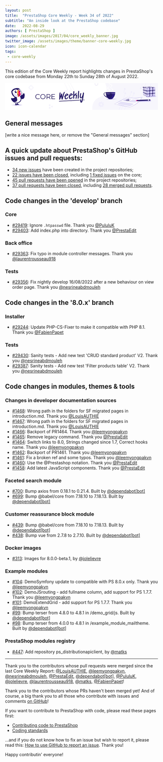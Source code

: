 ```yaml
---
layout: post
title:  "PrestaShop Core Weekly - Week 34 of 2022"
subtitle: "An inside look at the PrestaShop codebase"
date:   2022-08-29
authors: [ PrestaShop ]
image: /assets/images/2017/04/core_weekly_banner.jpg
twitter_image: /assets/images/theme/banner-core-weekly.jpg
icon: icon-calendar
tags:
 - core-weekly
---
```


This edition of the Core Weekly report highlights changes in PrestaShop's core codebase from Monday 22th to Sunday 28th of August 2022.

![Core Weekly banner](/assets/images/2018/12/banner-core-weekly.jpg)

## General messages

[write a nice message here, or remove the "General messages" section]


## A quick update about PrestaShop's GitHub issues and pull requests:

- [34 new issues](https://github.com/search?q=org%3APrestaShop+is%3Apublic++-repo%3Aprestashop%2Fprestashop.github.io++is%3Aissue+created%3A2022-08-22..2022-08-28) have been created in the project repositories;
- [22 issues have been closed](https://github.com/search?q=org%3APrestaShop+is%3Apublic++-repo%3Aprestashop%2Fprestashop.github.io++is%3Aissue+closed%3A2022-08-22..2022-08-28), including [1 fixed issues](https://github.com/search?q=org%3APrestaShop+is%3Apublic++-repo%3Aprestashop%2Fprestashop.github.io++is%3Aissue+label%3Afixed+closed%3A2022-08-22..2022-08-28) on the core;
- [45 pull requests have been opened](https://github.com/search?q=org%3APrestaShop+is%3Apublic++-repo%3Aprestashop%2Fprestashop.github.io++is%3Apr+created%3A2022-08-22..2022-08-28) in the project repositories;
- [37 pull requests have been closed](https://github.com/search?q=org%3APrestaShop+is%3Apublic++-repo%3Aprestashop%2Fprestashop.github.io++is%3Apr+closed%3A2022-08-22..2022-08-28), including [28 merged pull requests](https://github.com/search?q=org%3APrestaShop+is%3Apublic++-repo%3Aprestashop%2Fprestashop.github.io++is%3Apr+merged%3A2022-08-22..2022-08-28).
        


## Code changes in the 'develop' branch


### Core
* [#29419](https://github.com/PrestaShop/PrestaShop/pull/29419): Ignore `.htpasswd` file. Thank you [@PululuK](https://github.com/PululuK)
* [#29403](https://github.com/PrestaShop/PrestaShop/pull/29403): Add index.php into directory. Thank you [@PrestaEdit](https://github.com/PrestaEdit)


### Back office
* [#29363](https://github.com/PrestaShop/PrestaShop/pull/29363): Fix typo in module controller messages. Thank you [@laurentrousseau918](https://github.com/laurentrousseau918)


### Tests
* [#29356](https://github.com/PrestaShop/PrestaShop/pull/29356): Fix nightly develop 16/08/2022 after a new behaviour on view order page. Thank you [@nesrineabdmouleh](https://github.com/nesrineabdmouleh)


## Code changes in the '8.0.x' branch


### Installer
* [#29244](https://github.com/PrestaShop/PrestaShop/pull/29244): Update PHP-CS-Fixer to make it compatible with PHP 8.1. Thank you [@FabienPapet](https://github.com/FabienPapet)


### Tests
* [#29430](https://github.com/PrestaShop/PrestaShop/pull/29430): Sanity tests - Add new test 'CRUD standard product' V2. Thank you [@nesrineabdmouleh](https://github.com/nesrineabdmouleh)
* [#29387](https://github.com/PrestaShop/PrestaShop/pull/29387): Sanity tests - Add new test 'Filter products table' V2. Thank you [@nesrineabdmouleh](https://github.com/nesrineabdmouleh)


## Code changes in modules, themes & tools


### Changes in developer documentation sources
* [#1468](https://github.com/PrestaShop/docs/pull/1468): Wrong path in the folders for SF migrated pages in introduction.md. Thank you [@LouisAUTHIE](https://github.com/LouisAUTHIE)
* [#1467](https://github.com/PrestaShop/docs/pull/1467): Wrong path in the folders for SF migrated pages in introduction.md. Thank you [@LouisAUTHIE](https://github.com/LouisAUTHIE)
* [#1466](https://github.com/PrestaShop/docs/pull/1466): Backport of PR1464. Thank you [@leemyongpakvn](https://github.com/leemyongpakvn)
* [#1465](https://github.com/PrestaShop/docs/pull/1465): Remove legacy command. Thank you [@PrestaEdit](https://github.com/PrestaEdit)
* [#1464](https://github.com/PrestaShop/docs/pull/1464): Switch links to 8.0, Strings changed since 1.7, Correct hooks name. Thank you [@leemyongpakvn](https://github.com/leemyongpakvn)
* [#1462](https://github.com/PrestaShop/docs/pull/1462): Backport of PR1461. Thank you [@leemyongpakvn](https://github.com/leemyongpakvn)
* [#1461](https://github.com/PrestaShop/docs/pull/1461): Fix a broken ref and some typos. Thank you [@leemyongpakvn](https://github.com/leemyongpakvn)
* [#1460](https://github.com/PrestaShop/docs/pull/1460): Use the @Prestashop notation. Thank you [@PrestaEdit](https://github.com/PrestaEdit)
* [#1458](https://github.com/PrestaShop/docs/pull/1458): Add latest JavaScript components. Thank you [@PrestaEdit](https://github.com/PrestaEdit)


### Faceted search module
* [#700](https://github.com/PrestaShop/ps_facetedsearch/pull/700): Bump axios from 0.18.1 to 0.21.4. Built by [@dependabot[bot]](https://github.com/apps/dependabot)
* [#699](https://github.com/PrestaShop/ps_facetedsearch/pull/699): Bump @babel/core from 7.18.10 to 7.18.13. Built by [@dependabot[bot]](https://github.com/apps/dependabot)


### Customer reassurance block module
* [#439](https://github.com/PrestaShop/blockreassurance/pull/439): Bump @babel/core from 7.18.10 to 7.18.13. Built by [@dependabot[bot]](https://github.com/apps/dependabot)
* [#438](https://github.com/PrestaShop/blockreassurance/pull/438): Bump vue from 2.7.8 to 2.7.10. Built by [@dependabot[bot]](https://github.com/apps/dependabot)


### Docker images
* [#313](https://github.com/PrestaShop/docker/pull/313): Images for 8.0.0-beta.1, by [@jolelievre](https://github.com/jolelievre)


### Example modules
* [#104](https://github.com/PrestaShop/example-modules/pull/104): DemoSymfony update to compatible with PS 8.0.x only. Thank you [@leemyongpakvn](https://github.com/leemyongpakvn)
* [#102](https://github.com/PrestaShop/example-modules/pull/102): DemoJSrouting - add fullname column, add support for PS 1.7.7. Thank you [@leemyongpakvn](https://github.com/leemyongpakvn)
* [#101](https://github.com/PrestaShop/example-modules/pull/101): DemoExtendGrid - add support for PS 1.7.7. Thank you [@leemyongpakvn](https://github.com/leemyongpakvn)
* [#99](https://github.com/PrestaShop/example-modules/pull/99): Bump terser from 4.8.0 to 4.8.1 in /demo_grid/js. Built by [@dependabot[bot]](https://github.com/apps/dependabot)
* [#98](https://github.com/PrestaShop/example-modules/pull/98): Bump terser from 4.0.0 to 4.8.1 in /example_module_mailtheme. Built by [@dependabot[bot]](https://github.com/apps/dependabot)


### PrestaShop modules registry
* [#447](https://github.com/PrestaShop/PrestaShop-modules/pull/447): Add repository ps_distributionapiclient, by [@matks](https://github.com/matks)


<hr />

Thank you to the contributors whose pull requests were merged since the last Core Weekly Report: [@LouisAUTHIE](https://github.com/LouisAUTHIE), [@leemyongpakvn](https://github.com/leemyongpakvn), [@nesrineabdmouleh](https://github.com/nesrineabdmouleh), [@PrestaEdit](https://github.com/PrestaEdit), [@dependabot[bot]](https://github.com/apps/dependabot), [@PululuK](https://github.com/PululuK), [@jolelievre](https://github.com/jolelievre), [@laurentrousseau918](https://github.com/laurentrousseau918), [@matks](https://github.com/matks), [@FabienPapet](https://github.com/FabienPapet)!

Thank you to the contributors whose PRs haven't been merged yet! And of course, a big thank you to all those who contribute with issues and comments [on GitHub](https://github.com/PrestaShop/PrestaShop)!

If you want to contribute to PrestaShop with code, please read these pages first:

 * [Contributing code to PrestaShop](https://devdocs.prestashop.com/8/contribute/contribution-guidelines/)
 * [Coding standards](https://devdocs.prestashop.com/8/development/coding-standards/)

...and if you do not know how to fix an issue but wish to report it, please read this: [How to use GitHub to report an issue](https://devdocs.prestashop.com/8/contribute/contribute-reporting-issues/). Thank you!

Happy contributin' everyone!

